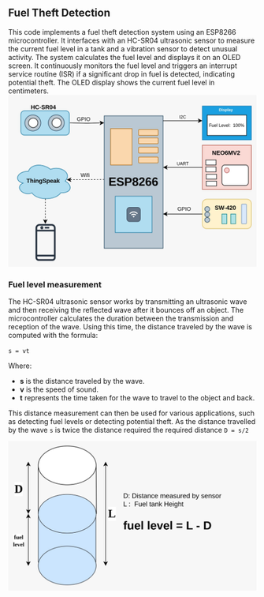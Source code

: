## Fuel Theft Detection
This code implements a fuel theft detection system using an ESP8266 microcontroller. It interfaces with an HC-SR04 ultrasonic sensor to measure the current fuel level in a tank and a vibration sensor to detect unusual activity. The system calculates the fuel level and displays it on an OLED screen. It continuously monitors the fuel level and triggers an interrupt service routine (ISR) if a significant drop in fuel is detected, indicating potential theft. The OLED display shows the current fuel level in centimeters.
![Prototype](./images/FTD.jpeg)

### Fuel level measurement
The HC-SR04 ultrasonic sensor works by transmitting an ultrasonic wave and then receiving the reflected wave after it bounces off an object. The microcontroller calculates the duration between the transmission and reception of the wave. Using this time, the distance traveled by the wave is computed with the formula:

`s = vt`

Where:

- **s** is the distance traveled by the wave.
- **v** is the speed of sound.
- **t** represents the time taken for the wave to travel to the object and back.

This distance measurement can then be used for various applications, such as detecting fuel levels or detecting potential theft. As the distance travelled by the wave `s` is twice the distance required the required distance `D = s/2`

![Prototype](./images/Fuellevel.jpeg)
